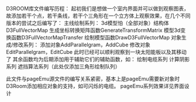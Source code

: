 D3ROOM库文件编写历程：
起初我们是想做一个室内界面并可以做到观察图表，故添加若干个点，若干条线，若干个三角形在一个立方体上观察效果，在几个不同版本的尝试之后编写了：
主线绘制系列：
3d模型怕（全部对象）结构体D3FullVectorMap
生成坐标转换矩阵函数GenerateTransformMatrix
模型3d变换函数D3FullVectorMapTransfer
绘制模型函数DrawD3FullVectorMap
对象生成/修改系列：
添加对象AddParallelgram，AddCube
修改对象EditParallelgram，EditCube
此时已经可以顺利观察到一块太阳能板以及其移动了
其余函数均为后期添加用于辅助它们的辅助函数，如：
绘制电缆系列
计算阴影系列
遮挡算法系列（此处仅添加三角形绘制队列）

此文件与pageEmu源文件的编写关系紧密，基本上是pageEmu需要新对象时D3Room添加相应对象的支持，如可闪烁的电缆。
pageEmu系列效果详见界面设计
